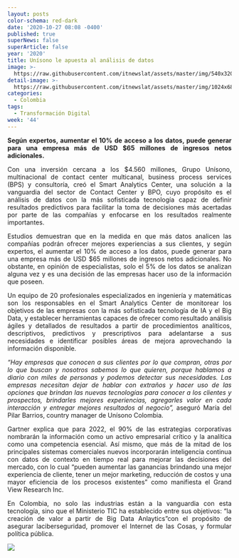 ```yaml
---
layout: posts
color-schema: red-dark
date: '2020-10-27 08:08 -0400'
published: true
superNews: false
superArticle: false
year: '2020'
title: Unísono le apuesta al análisis de datos
image: >-
  https://raw.githubusercontent.com/itnewslat/assets/master/img/540x320/Maria-del-Pilar-Barrios-p.jpg
detail-image: >-
  https://raw.githubusercontent.com/itnewslat/assets/master/img/1024x680/Maria-del-Pilar-Barrios-g.jpg
categories:
  - Colombia
tags:
  - Transformación Digital
week: '44'
---
```

<p style="text-align: justify;"><strong>Según expertos, aumentar el 10% de acceso a los datos, puede generar para una empresa más de USD $65 millones de ingresos netos adicionales.</strong></p>
<p style="text-align: justify;">Con una inversión cercana a los $4.560 millones, Grupo Unísono, multinacional de contact center multicanal, business process services (BPS) y consultoría, creó el Smart Analytics Center, una solución a la vanguardia del sector de Contact Center y BPO, cuyo propósito es el análisis de datos con la más sofisticada tecnología capaz de definir resultados predictivos para facilitar la toma de decisiones más acertadas por parte de las compañías y enfocarse en los resultados realmente importantes.</p>
<p style="text-align: justify;">Estudios demuestran que en la medida en que más datos analicen las compañías podrán ofrecer mejores experiencias a sus clientes, y según expertos, el aumentar el 10% de acceso a los datos, puede generar para una empresa más de USD $65 millones de ingresos netos adicionales. No obstante, en opinión de especialistas, solo el 5% de los datos se analizan alguna vez y es una decisión de las empresas hacer uso de la información que poseen.</p>
<p style="text-align: justify;">Un equipo de 20 profesionales especializados en ingeniería y matemáticas son los responsables en el Smart Analytics Center de monitorear los objetivos de las empresas con la más sofisticada tecnología de IA y el Big Data,  y establecer herramientas capaces de ofrecer como resultado análisis ágiles y detallados de resultados a partir de procedimientos analíticos, descriptivos, predictivos y prescriptivos para adelantarse a sus necesidades e identificar posibles áreas de mejora aprovechando la información disponible.</p>
<p style="text-align: justify;"><em>“Hay empresas que conocen a sus clientes por lo que compran, otras por lo que buscan y nosotros sabemos lo que quieren, porque hablamos a diario con miles de personas y podemos detectar sus necesidades. Las empresas necesitan dejar de hablar con extraños y hacer uso de las opciones que brindan las nuevas tecnologías para conocer a los clientes y prospectos, brindarles mejores experiencias, agregarles valor en cada interacción y entregar mejores resultados al negocio”,</em> aseguró María del Pilar Barrios, country manager de Unísono Colombia.</p>
<p style="text-align: justify;">Gartner explica que para 2022, el 90% de las estrategias corporativas nombrarán la información como un activo empresarial crítico y la analítica como una competencia esencial. Así mismo, que más de la mitad de los principales sistemas comerciales nuevos incorporarán inteligencia continua con datos de contexto en tiempo real para mejorar las decisiones del mercado, con lo cual “pueden aumentar las ganancias brindando una mejor experiencia de cliente, tener un mejor marketing, reducción de costos y una mayor eficiencia de los procesos existentes” como manifiesta el Grand View Research Inc.</p>
<p style="text-align: justify;">En Colombia, no solo las industrias están a la vanguardia con esta tecnología, sino que el Ministerio TIC ha establecido entre sus objetivos: “la creación de valor a partir de Big Data Anlaytics”con el propósito de asegurar laciberseguridad, promover el Internet de las Cosas, y formular política pública.</p>

<img src="https://tracker.metricool.com/c3po.jpg?hash=56f88a41e39ab42c063cc51676587a04"/>